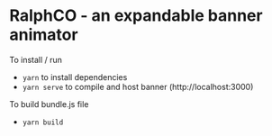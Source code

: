 # RalphCO - an expandable banner animator

To install / run
- `yarn` to install dependencies
- `yarn serve` to compile and host banner (http://localhost:3000)

To build bundle.js file
- `yarn build`